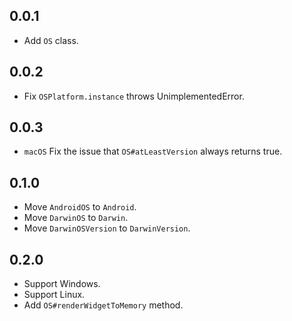 ## 0.0.1

* Add `OS` class.

## 0.0.2

* Fix `OSPlatform.instance` throws UnimplementedError.

## 0.0.3

* `macOS` Fix the issue that `OS#atLeastVersion` always returns true.

## 0.1.0

* Move `AndroidOS` to `Android`.
* Move `DarwinOS` to `Darwin`.
* Move `DarwinOSVersion` to `DarwinVersion`.

## 0.2.0

* Support Windows.
* Support Linux.
* Add `OS#renderWidgetToMemory` method.
